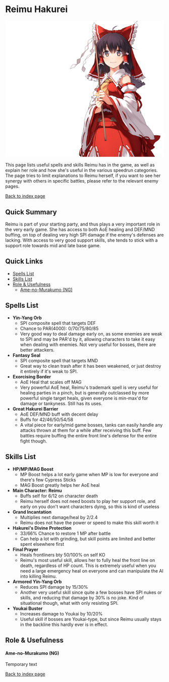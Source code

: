 # Reimu Hakurei

![](img/reimu.png)

This page lists useful spells and skills Reimu has in the game, as well as explain her role and how she's useful in the various speedrun categories. The page tries to limit explanations to Reimu herself, if you want to see her synergy with others in specific battles, please refer to the relevant enemy pages.

[Back to index page](../index.md)

## Quick Summary

Reimu is part of your starting party, and thus plays a very important role in the very early game. She has access to both AoE healing and DEF/MND buffing, on top of dealing very high SPI damage if the enemy's defenses are lacking. With access to very good support skills, she tends to stick with a support role towards mid and late base game.

## Quick Links
* [Spells List](#spells)
* [Skills List](#skills)
* [Role & Usefulness](#useful)
	* [Ame-no-Murakumo (NG)](#ng-murakumo)

## <a id="spells"></a>Spells List

* **Yin-Yang Orb**
	* SPI composite spell that targets DEF
	* Chance to PAR(4000): 0/70/75/80/85
	* Very good way to deal damage early on, as some enemies are weak to SPI and may be PAR'd by it, allowing characters to take it easy when dealing with enemies. Not very useful for bosses, there are better attackers. 
* **Fantasy Seal**
	* SPI composite spell that targets MND
	* Great way to clean trash after it has been weakened, or just destroy it entirely if it's weak to SPI.
* **Exorcising Border**
	* AoE Heal that scales off MAG
	* Very powerful AoE heal, Reimu's trademark spell is very useful for healing parties in a pinch, but is generally outclassed by more powerful single target heals, given everyone is min-max'd for damage or tankyness. Still has its uses.
* **Great Hakurei Barrier**
	* AoE DEF/MND buff with decent delay
	* Buffs for 42/46/50/54/58
	* A vital piece for early/mid game bosses, tanks can easily handle any attacks thrown at them for a while after receiving this buff. Few battles require buffing the entire front line's defense for the entire fight though.

## <a id="skills"></a>Skills List

* **HP/MP/MAG Boost**
	* MP Boost helps a lot early game when MP is low for everyone and there's few Cypress Sticks
	* MAG Boost greatly helps her AoE heal
* **Main Character: Reimu**
	* Buffs self for 6/12 on character death
	* Reimu herself does not need boosts to play her support role, and early on you don't want characters dying, so this is kind of useless
* **Grand Incantation**
	* Multiplies next damage/heal by 2/2.4
	* Reimu does not have the power or speed to make this skill worth it
* **Hakurei's Divine Protection**
	* 33/66% Chance to restore 1 MP after battle
	* Can help a lot with grinding, but skill points are limited and better spent elsewhere first
* **Final Prayer**
	* Heals frontliners bty 50/100% on self KO
	* Reimu's most useful skill, allows her to fully heal the front line on death, regardless of HP count. This is extremely useful when you need a large emergency heal on everyone and can manipulate the AI into killing Reimu.
* **Armored Yin-Yang Orb**
	* Reduces SPI damage by 15/30%
	* Another very useful skill since quite a few bosses have SPI nukes or skills, and reducing that damage by 30% is no joke. Kind of situational though, what with only resisting SPI.
* **Youkai Buster**
	* Increases damage to Youkai by 10/20%
	* Useful skill if bosses are Youkai-type, but since Reimu usually stays in the backline this hardly ever is in effect.

## <a id="useful"></a>Role & Usefulness

#### <a id="ng-murakumo"></a>Ame-no-Murakumo (NG)

Temporary text

[Back to index page](../index.md)
